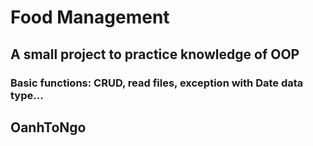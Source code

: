 # Food Management
## A small project to practice knowledge of OOP 
### Basic functions: CRUD, read files, exception with Date data type...

## OanhToNgo